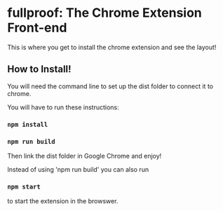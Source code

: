 # fullproof: The Chrome Extension Front-end
This is where you get to install the chrome extension and see the layout!

## How to Install!

You will need the command line to set up the dist folder to connect it to chrome.

You will have to run these instructions:
### `npm install`
### `npm run build`

Then link the dist folder in Google Chrome and enjoy!

Instead of using 'npm run build' you can also run
### `npm start`
to start the extension in the browswer.